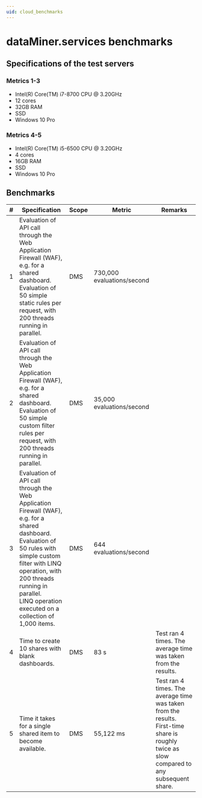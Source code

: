 ```yaml
---
uid: cloud_benchmarks
---
```


# dataMiner.services benchmarks

## Specifications of the test servers

### Metrics 1-3

- Intel(R) Core(TM) i7-8700 CPU @ 3.20GHz
- 12 cores
- 32GB RAM
- SSD
- Windows 10 Pro

### Metrics 4-5

- Intel(R) Core(TM) i5-6500 CPU @ 3.20GHz
- 4 cores
- 16GB RAM
- SSD
- Windows 10 Pro

## Benchmarks

| \# | Specification | Scope | Metric | Remarks |
| -- | ------------- | ----- | ------ | ------- |
| 1 |	Evaluation of API call through the Web Application Firewall (WAF), e.g. for a shared dashboard.<br>Evaluation of 50 simple static rules per request, with 200 threads running in parallel. | DMS | 730,000 evaluations/second ||
| 2 |	Evaluation of API call through the Web Application Firewall (WAF), e.g. for a shared dashboard.<br>Evaluation of 50 simple custom filter rules per request, with 200 threads running in parallel. |	DMS | 35,000 evaluations/second ||
| 3 | Evaluation of API call through the Web Application Firewall (WAF), e.g. for a shared dashboard.<br>Evaluation of 50 rules with simple custom filter with LINQ operation, with 200 threads running in parallel.<br>LINQ operation executed on a collection of 1,000 items. |	DMS |	644 evaluations/second ||
| 4 |	Time to create 10 shares with blank dashboards. |	DMS |	83 s | Test ran 4 times. The average time was taken from the results. |
| 5 | Time it takes for a single shared item to become available. |	DMS | 55,122 ms |	Test ran 4 times. The average time was taken from the results.<br>First-time share is roughly twice as slow compared to any subsequent share. |
